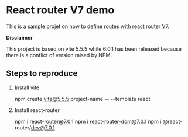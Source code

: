 # React router V7 demo

This is a sample projet on how to define routes with react router V7.

**Disclaimer**

This project is based on vite 5.5.5 while 6.0.1 has been released because there is a conflict of version raised by NPM.

## Steps to reproduce

1) Install vite

    npm create vite@5.5.5 project-name -- --template react

2) Install react-router

    npm i react-router@7.0.1
    npm i react-router-dom@7.0.1
    npm i @react-router/dev@7.0.1
